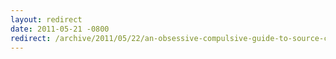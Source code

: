 ```yaml
---
layout: redirect
date: 2011-05-21 -0800
redirect: /archive/2011/05/22/an-obsessive-compulsive-guide-to-source-code-formatting.aspx/
---
```

